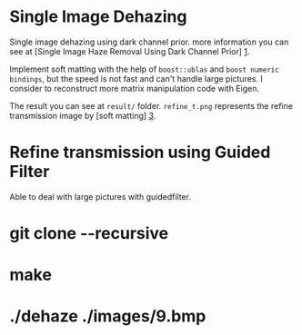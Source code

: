 Single Image Dehazing
======================

Single image dehazing using dark channel prior. more information you can see at [Single Image Haze Removal Using Dark Channel Prior] [1].

Implement soft matting with the help of `boost::ublas` and `boost numeric bindings`, but the speed is not fast and can't handle large pictures. I consider to reconstruct more matrix manipulation code with Eigen.

The result you can see at `result/` folder. `refine_t.png` represents the refine transmission image by [soft matting] [3].

[1]:http://research.microsoft.com/en-us/um/people/jiansun/papers/dehaze_cvpr2009.pdf
[2]:http://research.microsoft.com/en-us/um/people/kahe/cvpr09/cvpr09slides.pdf
[3]:http://ieeexplore.ieee.org/stamp/stamp.jsp?tp=&arnumber=4359322


Refine transmission using Guided Filter
======================
Able to deal with large pictures with guidedfilter.

# git clone --recursive
# make
# ./dehaze ./images/9.bmp
